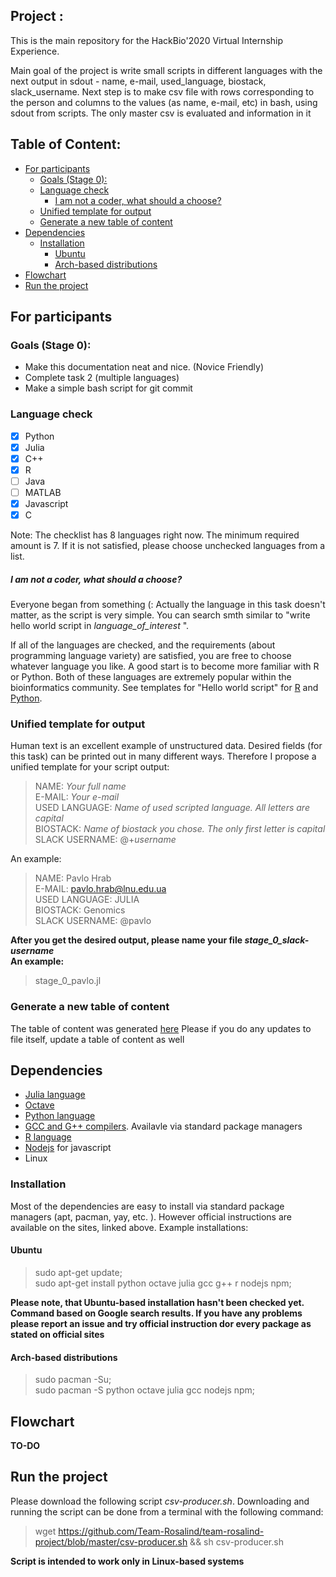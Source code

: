 

## Project : 
This is the main repository for the HackBio'2020 Virtual Internship Experience. <br>

Main goal of the project is write small scripts in different languages with the next output in sdout - name, e-mail, used_language, biostack, slack_username. Next step is to make csv file with rows corresponding to the person and columns to the values (as name, e-mail, etc) in bash, using sdout from scripts. The only master csv is evaluated and information in it

## Table of Content:
- [For participants](#for-participants)
  * [Goals (Stage 0):](#goals--stage-0--)
  * [Language check](#language-check)
      - [I am not a coder, what should a choose?](#i-am-not-a-coder--what-should-a-choose-)
  * [Unified template for output](#unified-template-for-output)
  * [Generate a new table of content](#generate-a-new-table-of-content)
- [Dependencies](#dependencies)
  * [Installation](#installation)
    + [Ubuntu](#ubuntu)
    + [Arch-based distributions](#arch-based-distributions)
- [Flowchart](#flowchart)
- [Run the project](#run-the-project)

## For participants
### Goals (Stage 0):
* Make this documentation neat and nice. (Novice Friendly)
* Complete task 2 (multiple languages)
* Make a simple bash script for git commit

### Language check
- [x] Python
- [x] Julia
- [x] C++
- [x] R 
- [ ] Java
- [ ] MATLAB
- [x] Javascript 
- [x] C

Note: The checklist has 8 languages right now. The minimum required amount is 7. If it is not satisfied, please choose unchecked languages from a list. 

##### I am not a coder, what should a choose?
Everyone began from something (: Actually the language in this task doesn't matter, as the script is very simple.
You can search smth similar to "write hello world script in *language_of_interest* ".

If all of the languages are checked, and the requirements (about programming language variety) are satisfied, you are free to choose whatever language you like. A good start is to become more familiar with R or Python. Both of these languages are extremely popular within the bioinformatics community. See templates for "Hello world script" for [R](https://www.geeksforgeeks.org/hello-world-in-r-programming/) and [Python](https://www.learnpython.org/en/Hello,_World!).

### Unified template for output
Human text is an excellent example of unstructured data. Desired fields (for this task) can be printed out in many different ways. Therefore I propose a unified template for your script output:

>NAME: *Your full name* <br>
>E-MAIL: *Your e-mail* <br>
>USED LANGUAGE: *Name of used scripted language. All letters are capital* <br>
>BIOSTACK: *Name of biostack you chose. The only first letter is capital* <br>
>SLACK USERNAME: @+*username* <br>

An example:

>NAME: Pavlo Hrab <br>
>E-MAIL: pavlo.hrab@lnu.edu.ua <br>
>USED LANGUAGE: JULIA <br>
>BIOSTACK: Genomics <br>
>SLACK USERNAME: @pavlo <br>

**After you get the desired output, please name your file _stage_0_slack-username_ <br> An example:** 
>stage_0_pavlo.jl <br>

### Generate a new table of content
The table of content was generated [here](https://ecotrust-canada.github.io/markdown-toc/) Please if you do any updates to file itself, update a table of content as well

## Dependencies 
- [Julia language](https://julialang.org/)
- [Octave](https://www.gnu.org/software/octave/)
- [Python language](https://www.python.org/)
- [GCC and G++ compilers](https://gcc.gnu.org/). Availavle via standard package managers
- [R language](https://www.r-project.org/)
- [Nodejs](https://nodejs.org/uk/download/package-manager/) for javascript
- Linux
### Installation
Most of the dependencies are easy to install via standard package managers (apt, pacman, yay, etc. ). However official instructions are available on the sites, linked above. 
Example installations:
#### Ubuntu
>sudo apt-get update; <br>
>sudo apt-get install python octave julia gcc g++ r nodejs npm; <br>

**Please note, that Ubuntu-based installation hasn't been checked yet. Command based on Google search results. If you have any problems please report an issue and try official instruction dor every package as stated on official sites**

#### Arch-based distributions
>sudo pacman -Su; <br>
>sudo pacman -S python octave julia gcc nodejs npm; <br>

## Flowchart

**TO-DO**

## Run the project
Please download the following script _csv-producer.sh_. Downloading and running the script can be done from a terminal with the following command: <br>
>wget https://github.com/Team-Rosalind/team-rosalind-project/blob/master/csv-producer.sh && sh csv-producer.sh 

**Script is intended to work only in Linux-based systems**
